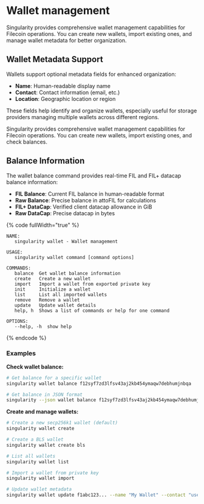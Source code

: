 # Wallet management


Singularity provides comprehensive wallet management capabilities for Filecoin operations. You can create new wallets, import existing ones, and manage wallet metadata for better organization.

## Wallet Metadata Support

Wallets support optional metadata fields for enhanced organization:
- **Name**: Human-readable display name
- **Contact**: Contact information (email, etc.)  
- **Location**: Geographic location or region

These fields help identify and organize wallets, especially useful for storage providers managing multiple wallets across different regions.


Singularity provides comprehensive wallet management capabilities for Filecoin operations. You can create new wallets, import existing ones, and check balances.

## Balance Information

The wallet balance command provides real-time FIL and FIL+ datacap balance information:
- **FIL Balance**: Current FIL balance in human-readable format
- **Raw Balance**: Precise balance in attoFIL for calculations
- **FIL+ DataCap**: Verified client datacap allowance in GiB
- **Raw DataCap**: Precise datacap in bytes

{% code fullWidth="true" %}
```
NAME:
   singularity wallet - Wallet management

USAGE:
   singularity wallet command [command options]

COMMANDS:
   balance  Get wallet balance information
   create   Create a new wallet
   import   Import a wallet from exported private key
   init     Initialize a wallet
   list     List all imported wallets
   remove   Remove a wallet
   update   Update wallet details
   help, h  Shows a list of commands or help for one command

OPTIONS:
   --help, -h  show help
```
{% endcode %}

### Examples

**Check wallet balance:**
```bash
# Get balance for a specific wallet
singularity wallet balance f12syf7zd3lfsv43aj2kb454ymaqw7debhumjnbqa

# Get balance in JSON format
singularity --json wallet balance f12syf7zd3lfsv43aj2kb454ymaqw7debhumjnbqa
```

**Create and manage wallets:**
```bash
# Create a new secp256k1 wallet (default)
singularity wallet create

# Create a BLS wallet
singularity wallet create bls

# List all wallets
singularity wallet list

# Import a wallet from private key
singularity wallet import

# Update wallet metadata
singularity wallet update f1abc123... --name "My Wallet" --contact "user@example.com"
```
